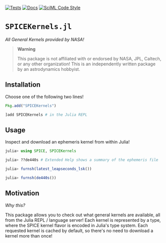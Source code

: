 [![Tests](https://github.com/cadojo/SPICEKernels.jl/workflows/UnitTests/badge.svg)](https://github.com/cadojo/SPICEKernels.jl/actions?query=workflow%3AUnitTests)
[![Docs](https://github.com/cadojo/SPICEKernels.jl/workflows/Documentation/badge.svg)](https://cadojo.github.io/SPICEKernels.jl)
[![SciML Code Style](https://img.shields.io/static/v1?label=Style&message=SciML&color=9668e2&labelColor=3E474F)](https://github.com/SciML/SciMLStyle)

# `SPICEKernels.jl`

_All General Kernels provided by NASA!_

> **Warning**
>
> This package is not affiliated with or endorsed by NASA, JPL, Caltech, or any
> other organization! This is an independently written package by an
> astrodynamics hobbyist.

## Installation

Choose one of the following two lines!

```julia
Pkg.add("SPICEKernels")
```

```julia
]add SPICEKernels # in the Julia REPL
```

## Usage

Inspect and download an ephemeris kernel from within Julia!

```julia
julia> using SPICE, SPICEKernels

julia> ??de440s # Extended Help shows a summary of the ephemeris file

julia> furnsh(latest_leapseconds_lsk())

julia> furnsh(de440s())

```

## Motivation

_Why this?_

This package allows you to check out what general kernels are available, all
from the Julia REPL / language server! Each kernel is represented by a type,
where the SPICE kernel flavor is encoded in Julia's type system.
Each requested kernel is cached by default, so there's no need 
to download a kernel more than once!
